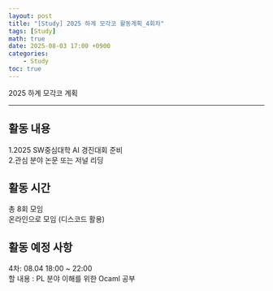 ```yaml
---
layout: post
title: "[Study] 2025 하계 모각코 활동계획_4회차"
tags: [Study]
math: true
date: 2025-08-03 17:00 +0900
categories:
    - Study
toc: true
---
```

2025 하계 모각코 계획
* * *
## 활동 내용
1.2025 SW중심대학 AI 경진대회 준비   
2.관심 분야 논문 또는 저널 리딩   
## 활동 시간
총 8회 모임   
온라인으로 모임 (디스코드 활용)  
## 활동 예정 사항   
4차: 08.04 18:00 ~ 22:00   
할 내용 : PL 분야 이해를 위한 Ocaml 공부
 

